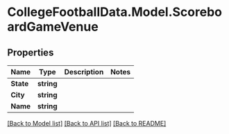 # CollegeFootballData.Model.ScoreboardGameVenue

## Properties

Name | Type | Description | Notes
------------ | ------------- | ------------- | -------------
**State** | **string** |  | 
**City** | **string** |  | 
**Name** | **string** |  | 

[[Back to Model list]](../../README.md#documentation-for-models) [[Back to API list]](../../README.md#documentation-for-api-endpoints) [[Back to README]](../../README.md)

